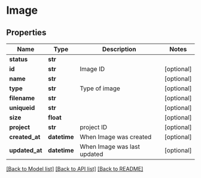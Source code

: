 # Image


## Properties
Name | Type | Description | Notes
------------ | ------------- | ------------- | -------------
**status** | **str** |  | 
**id** | **str** | Image ID | [optional] 
**name** | **str** |  | [optional] 
**type** | **str** | Type of image | [optional] 
**filename** | **str** |  | [optional] 
**uniqueid** | **str** |  | [optional] 
**size** | **float** |  | [optional] 
**project** | **str** | project ID | [optional] 
**created_at** | **datetime** | When Image was created | [optional] 
**updated_at** | **datetime** | When Image was last updated | [optional] 

[[Back to Model list]](../README.md#documentation-for-models) [[Back to API list]](../README.md#documentation-for-api-endpoints) [[Back to README]](../README.md)



